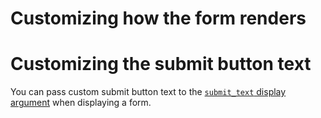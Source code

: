 # Customizing how the form renders

# Customizing the submit button text

You can pass custom submit button text to the [`submit_text` display argument](Display-arguments.md#submittext) when
displaying a form.